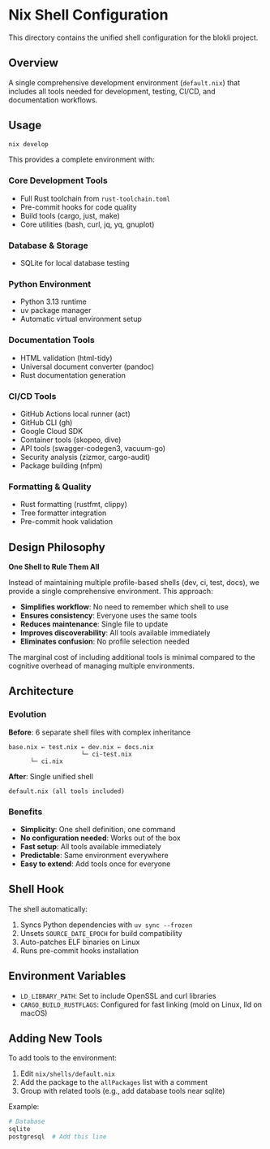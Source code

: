 # Nix Shell Configuration

This directory contains the unified shell configuration for the blokli project.

## Overview

A single comprehensive development environment (`default.nix`) that includes all tools needed for development, testing, CI/CD, and documentation workflows.

## Usage

```bash
nix develop
```

This provides a complete environment with:

### Core Development Tools
- Full Rust toolchain from `rust-toolchain.toml`
- Pre-commit hooks for code quality
- Build tools (cargo, just, make)
- Core utilities (bash, curl, jq, yq, gnuplot)

### Database & Storage
- SQLite for local database testing

### Python Environment
- Python 3.13 runtime
- uv package manager
- Automatic virtual environment setup

### Documentation Tools
- HTML validation (html-tidy)
- Universal document converter (pandoc)
- Rust documentation generation

### CI/CD Tools
- GitHub Actions local runner (act)
- GitHub CLI (gh)
- Google Cloud SDK
- Container tools (skopeo, dive)
- API tools (swagger-codegen3, vacuum-go)
- Security analysis (zizmor, cargo-audit)
- Package building (nfpm)

### Formatting & Quality
- Rust formatting (rustfmt, clippy)
- Tree formatter integration
- Pre-commit hook validation

## Design Philosophy

**One Shell to Rule Them All**

Instead of maintaining multiple profile-based shells (dev, ci, test, docs), we provide a single comprehensive environment. This approach:

- **Simplifies workflow**: No need to remember which shell to use
- **Ensures consistency**: Everyone uses the same tools
- **Reduces maintenance**: Single file to update
- **Improves discoverability**: All tools available immediately
- **Eliminates confusion**: No profile selection needed

The marginal cost of including additional tools is minimal compared to the cognitive overhead of managing multiple environments.

## Architecture

### Evolution

**Before**: 6 separate shell files with complex inheritance
```
base.nix ← test.nix ← dev.nix ← docs.nix
                    └─ ci-test.nix
      └─ ci.nix
```

**After**: Single unified shell
```
default.nix (all tools included)
```

### Benefits

- **Simplicity**: One shell definition, one command
- **No configuration needed**: Works out of the box
- **Fast setup**: All tools available immediately
- **Predictable**: Same environment everywhere
- **Easy to extend**: Add tools once for everyone

## Shell Hook

The shell automatically:
1. Syncs Python dependencies with `uv sync --frozen`
2. Unsets `SOURCE_DATE_EPOCH` for build compatibility
3. Auto-patches ELF binaries on Linux
4. Runs pre-commit hooks installation

## Environment Variables

- `LD_LIBRARY_PATH`: Set to include OpenSSL and curl libraries
- `CARGO_BUILD_RUSTFLAGS`: Configured for fast linking (mold on Linux, lld on macOS)

## Adding New Tools

To add tools to the environment:

1. Edit `nix/shells/default.nix`
2. Add the package to the `allPackages` list with a comment
3. Group with related tools (e.g., add database tools near sqlite)

Example:
```nix
# Database
sqlite
postgresql  # Add this line
```
